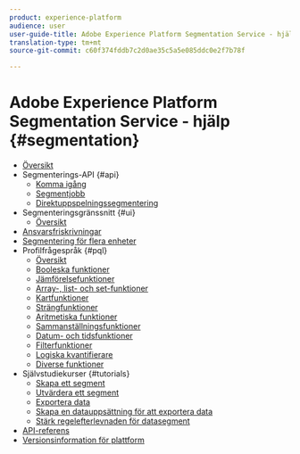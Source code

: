 ```yaml
---
product: experience-platform
audience: user
user-guide-title: Adobe Experience Platform Segmentation Service - hjälp
translation-type: tm+mt
source-git-commit: c60f374fddb7c2d0ae35c5a5e085ddc0e2f7b78f

---
```



# Adobe Experience Platform Segmentation Service - hjälp {#segmentation}

- [Översikt](home.md)
- Segmenterings-API {#api}
   - [Komma igång](api/getting-started.md)
   - [Segmentjobb](api/segment-jobs.md)
   - [Direktuppspelningssegmentering](api/streaming-segmentation.md)
- Segmenteringsgränssnitt {#ui}
   - [Översikt](ui/overview.md)
- [Ansvarsfriskrivningar](honoring-opt-outs.md)
- [Segmentering för flera enheter](multi-entity-segmentation.md)
- Profilfrågespråk {#pql}
   - [Översikt](pql/overview.md)
   - [Booleska funktioner](pql/boolean-functions.md)
   - [Jämförelsefunktioner](pql/comparison-functions.md)
   - [Array-, list- och set-funktioner](pql/array-functions.md)
   - [Kartfunktioner](pql/map-functions.md)
   - [Strängfunktioner](pql/string-functions.md)
   - [Aritmetiska funktioner](pql/arithmetic-functions.md)
   - [Sammanställningsfunktioner](pql/aggregation-functions.md)
   - [Datum- och tidsfunktioner](pql/datetime-functions.md)
   - [Filterfunktioner](pql/filter-functions.md)
   - [Logiska kvantifierare](pql/logical-quantifiers.md)
   - [Diverse funktioner](pql/misc-functions.md)
- Självstudiekurser {#tutorials}
   - [Skapa ett segment](tutorials/create-a-segment.md)
   - [Utvärdera ett segment](tutorials/evaluate-a-segment.md)
   - [Exportera data](tutorials/export-data.md)
   - [Skapa en datauppsättning för att exportera data](tutorials/create-dataset-export-segment.md)
   - [Stärk regelefterlevnaden för datasegment](tutorials/governance.md)
- [API-referens](https://www.adobe.io/apis/experienceplatform/home/api-reference.html#!acpdr/swagger-specs/segmentation.yaml)
- [Versionsinformation för plattform](https://www.adobe.com/go/platform-release-notes-en)